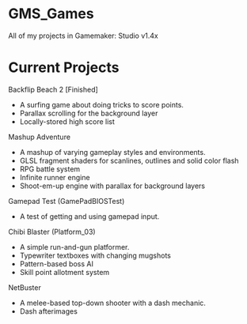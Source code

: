 # GMS_Games
All of my projects in Gamemaker: Studio v1.4x

# Current Projects
Backflip Beach 2 [Finished]
- A surfing game about doing tricks to score points.
- Parallax scrolling for the background layer
- Locally-stored high score list

Mashup Adventure
- A mashup of varying gameplay styles and environments.
- GLSL fragment shaders for scanlines, outlines and solid color flash
- RPG battle system
- Infinite runner engine
- Shoot-em-up engine with parallax for background layers

Gamepad Test (GamePadBIOSTest)
- A test of getting and using gamepad input.

Chibi Blaster (Platform_03)
- A simple run-and-gun platformer.
- Typewriter textboxes with changing mugshots
- Pattern-based boss AI
- Skill point allotment system

NetBuster
- A melee-based top-down shooter with a dash mechanic.
- Dash afterimages
